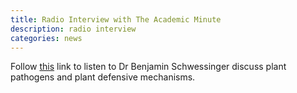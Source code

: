 ```yaml
---
title: Radio Interview with The Academic Minute
description: radio interview
categories: news
---
```


Follow [this](https://academicminute.org/2014/11/ben-schwessinger-uc-davis-plant-immunity/) link to listen to Dr Benjamin Schwessinger discuss plant pathogens and plant defensive mechanisms.
